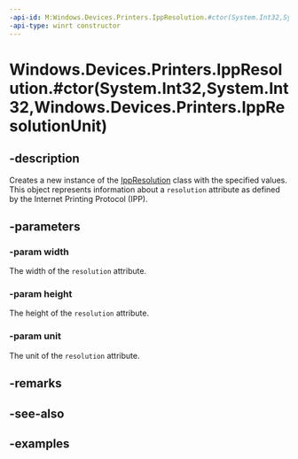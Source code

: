 ```yaml
---
-api-id: M:Windows.Devices.Printers.IppResolution.#ctor(System.Int32,System.Int32,Windows.Devices.Printers.IppResolutionUnit)
-api-type: winrt constructor
---
```


# Windows.Devices.Printers.IppResolution.#ctor(System.Int32,System.Int32,Windows.Devices.Printers.IppResolutionUnit)

<!--
public IppResolution (int width, int height, Windows.Devices.Printers.IppResolutionUnit unit);
-->


## -description

Creates a new instance of the [IppResolution](ippresolution.md) class with the specified values. This object represents information about a `resolution` attribute as defined by the Internet Printing Protocol (IPP).

## -parameters

### -param width

The width of the `resolution` attribute.

### -param height

The height of the `resolution` attribute.

### -param unit

The unit of the `resolution` attribute.

## -remarks

## -see-also

## -examples



